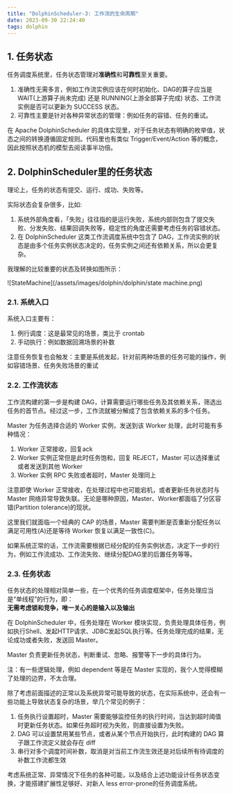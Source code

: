 ```yaml
---
title: "DolphinScheduler-3: 工作流的生命周期"
date: 2023-09-30 22:24:40
tags: dolphin
---
```


## 1. 任务状态

任务调度系统里，任务状态管理对**准确性**和**可靠性**至关重要。

1. 准确性无需多言，例如工作流实例应该在何时初始化、DAG的算子应当是 WAIT(上游算子尚未完成) 还是 RUNNING(上游全部算子完成) 状态、工作流实例是否可以更新为 SUCCESS 状态。  
2. 可靠性主要是针对各种异常状态的管理：例如任务的容错、任务的重试。   

在 Apache DolphinScheduler 的具体实现里，对于任务状态有明确的枚举值，状态之间的转换遵循固定规则。代码里也有类似 Trigger/Event/Action 等的概念，因此按照状态机的模型去阅读事半功倍。

## 2. DolphinScheduler里的任务状态

理论上，任务的状态有提交、运行、成功、失败等。

实际状态会复杂很多，比如:  
1. 系统外部角度看，「失败」往往指的是运行失败，系统内部则包含了提交失败、分发失败、结果回调失败等，稳定性的角度还需要考虑任务的容错状态。   
2. 在 DolphinScheduler 这类工作流调度系统中包含了 DAG，工作流实例的状态是由多个任务实例状态决定的，任务实例之间还有依赖关系，所以会更复杂。  

我理解的比较重要的状态及转换如图所示：

![StateMachine](/assets/images/dolphin/dolphin/state machine.png)

### 2.1. 系统入口

系统入口主要有：   
1. 例行调度：这是最常见的场景，类比于 crontab  
2. 手动执行：例如数据回溯场景的补数  

注意任务恢复也会触发：主要是系统发起，针对前两种场景的任务可能的操作，例如容错场景、任务失败场景的重试  

### 2.2. 工作流状态

工作流构建的第一步是构建 DAG，计算需要运行哪些任务及其依赖关系，筛选出任务的首节点。经过这一步，工作流就被分解成了包含依赖关系的多个任务。

Master 为任务选择合适的 Worker 实例，发送到该 Worker 处理，此时可能有多种情况：
1. Worker 正常接收，回复ack  
2. Worker 实例正常但是此时任务饱和，回复 REJECT，Master 可以选择重试或者发送到其他 Worker  
3. Worker 实例 RPC 失败或者超时，Master 处理同上  

注意即使 Worker 正常接收，在处理过程中也可能宕机，或者更新任务状态时与 Master 网络异常导致失联。无论是哪种原因，Master、Worker都面临了分区容错(Partition tolerance)的现状。

这里我们就面临一个经典的 CAP 的场景，Master 需要判断是否重新分配任务以满足可用性(A)还是等待 Worker 恢复以满足一致性(C)。

如果系统正常的话，工作流需要根据已经分配的任务实例状态，决定下一步的行为，例如工作流成功、工作流失败、继续分配DAG里的后置任务等等。

### 2.3. 任务状态

任务状态的处理相对简单一些，在一个优秀的任务调度框架中，任务处理应当是“单线程”的行为，即：  
**无需考虑锁和竞争，唯一关心的是输入以及输出**

在 DolphinScheduler 中，任务处理在 Worker 模块实现，负责处理具体任务，例如执行Shell、发起HTTP请求、JDBC发起SQL执行等。任务处理完成的结果，无论成功或者失败，发送回 Master。

Master 负责更新任务状态，判断重试、忽略、报警等下一步的具体行为。

注：有一些逻辑处理，例如 dependent 等是在 Master 实现的，我个人觉得模糊了处理的边界，不太合理。

除了考虑前面描述的正常以及系统异常可能导致的状态，在实际系统中，还会有一些功能上导致状态复杂的场景，举几个常见的例子：

1. 任务执行设置超时，Master 需要能够监控任务的执行时间，当达到超时阈值时更新任务状态。如果任务超时视为失败，则直接设置为失败。  
2. DAG 可以设置禁用某些节点，或者从某个节点开始执行，此时构建的 DAG 算子跟工作流定义就会存在 diff  
3. 串行对多个调度时间补数，取消是对当前工作流生效还是对后续所有待调度的补数工作流都生效  

考虑系统正常、异常情况下任务的各种可能，以及结合上述功能设计任务状态变换，才能搭建扩展性足够好、对新人 less error-prone的任务调度系统。

